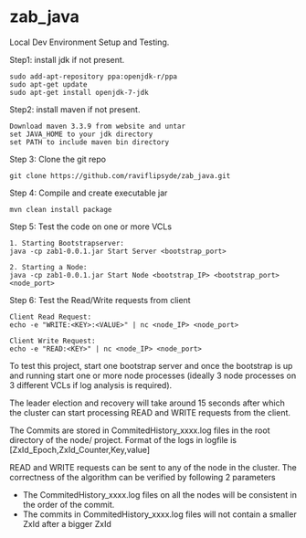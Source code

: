 # zab_java


Local Dev Environment Setup and Testing.

Step1: install jdk if not present.

	sudo add-apt-repository ppa:openjdk-r/ppa
	sudo apt-get update   
	sudo apt-get install openjdk-7-jdk  

Step2: install maven if not present.

	Download maven 3.3.9 from website and untar
	set JAVA_HOME to your jdk directory
	set PATH to include maven bin directory

Step 3: Clone the git repo 
		
	git clone https://github.com/raviflipsyde/zab_java.git

Step 4: Compile and create executable jar 

	mvn clean install package

Step 5: Test the code on one or more VCLs
	
	1. Starting Bootstrapserver: 
	java -cp zab1-0.0.1.jar Start Server <bootstrap_port>

	2. Starting a Node: 
	java -cp zab1-0.0.1.jar Start Node <bootstrap_IP> <bootstrap_port> <node_port>

Step 6: Test the Read/Write requests from client

	Client Read Request: 
	echo -e "WRITE:<KEY>:<VALUE>" | nc <node_IP> <node_port>

	Client Write Request: 
	echo -e "READ:<KEY>" | nc <node_IP> <node_port>	

To test this project, start one bootstrap server and once the bootstrap is up and running start one or more node processes (ideally 3 node processes on 3 different VCLs if log analysis is required). 

The leader election and recovery will take around 15 seconds after which the cluster can start processing READ and WRITE requests from the client.

The Commits are stored in CommitedHistory_xxxx.log files in the root directory of the node/ project.
Format of the logs in logfile is [ZxId_Epoch,ZxId_Counter,Key,value]

READ and WRITE requests can be sent to any of the node in the cluster. The correctness of the algorithm can be verified by following 2 parameters
- The CommitedHistory_xxxx.log files on all the nodes will be consistent in the order of the commit.
- The commits in CommitedHistory_xxxx.log files will not contain a smaller ZxId after a bigger ZxId
 



